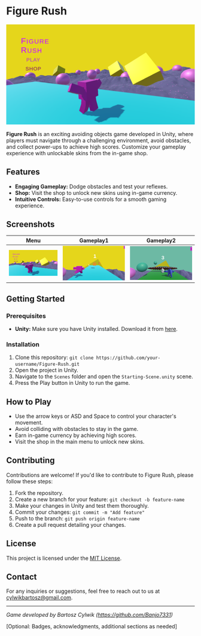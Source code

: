 # Figure Rush

![Menu Screenshot](ImgToReadme/Menu.png)

**Figure Rush** is an exciting avoiding objects game developed in Unity, where players must navigate through a challenging environment, avoid obstacles, and collect power-ups to achieve high scores. Customize your gameplay experience with unlockable skins from the in-game shop.


## Features

- **Engaging Gameplay:** Dodge obstacles and test your reflexes.
- **Shop:** Visit the shop to unlock new skins using in-game currency.
- **Intuitive Controls:** Easy-to-use controls for a smooth gaming experience.

## Screenshots

| Menu | Gameplay1 | Gameplay2 |
|---|---|---|
| ![Menu](ImgToReadme/Menu.png) | ![Gameplay1](ImgToReadme/GamePlay1.png) | ![Gameplay2](ImgToReadme/GamePlay2.png) |

## Getting Started

### Prerequisites

- **Unity:** Make sure you have Unity installed. Download it from [here](https://unity.com/).

### Installation

1. Clone this repository: `git clone https://github.com/your-username/Figure-Rush.git`
2. Open the project in Unity.
3. Navigate to the `Scenes` folder and open the `Starting-Scene.unity` scene.
4. Press the Play button in Unity to run the game.

## How to Play

- Use the arrow keys or ASD and Space to control your character's movement.
- Avoid colliding with obstacles to stay in the game.
- Earn in-game currency by achieving high scores.
- Visit the shop in the main menu to unlock new skins.

## Contributing

Contributions are welcome! If you'd like to contribute to Figure Rush, please follow these steps:

1. Fork the repository.
2. Create a new branch for your feature: `git checkout -b feature-name`
3. Make your changes in Unity and test them thoroughly.
4. Commit your changes: `git commit -m "Add feature"`
5. Push to the branch: `git push origin feature-name`
6. Create a pull request detailing your changes.

## License

This project is licensed under the [MIT License](LICENSE).

## Contact

For any inquiries or suggestions, feel free to reach out to us at cylwikbartosz@gmail.com.

---

*Game developed by Bartosz Cylwik (https://github.com/Banjo7331)*

[Optional: Badges, acknowledgments, additional sections as needed]
